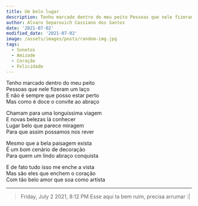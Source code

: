 ```yaml
---
title: Um belo lugar
description: Tenho marcado dentro do meu peito Pessoas que nele fizeram um laço
author: Alvaro Separovich Cassiano dos Santos
date: '2021-07-02'
modified_date: '2021-07-02'
image: /assets/images/posts/random-img.jpg
tags:
  - Sonetos
  - Amizade
  - Coração
  - Felicidade
---    
```

Tenho marcado dentro do meu peito   
Pessoas que nele fizeram um laço   
E não é sempre que posso estar perto   
Mas como é doce o convite ao abraço   
   
Chamam para uma longuíssima viagem   
E novas belezas lá conhecer   
Lugar belo que parece miragem   
Para que assim possamos nos rever   
   
Mesmo que a bela paisagem exista   
É um bom cenário de decoração   
Para quem um lindo abraço conquista   
   
E de fato tudo isso me enche a vista   
Mas são eles que enchem o coração   
Com tão belo amor que soa como artista    

______

> Friday, July 2 2021, 8:12 PM
> Esse aqui ta bem ruim, precisa arrumar :|